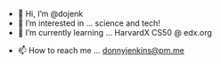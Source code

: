 - 👋 Hi, I’m @dojenk
- 👀 I’m interested in ... science and tech!
- 🌱 I’m currently learning ... HarvardX CS50 @ edx.org
<!---
- 💞️ I’m looking to collaborate on ... 
--->
- 📫 How to reach me ... donnyjenkins@pm.me

<!---
dojenk/dojenk is a ✨ special ✨ repository because its `README.md` (this file) appears on your GitHub profile.
You can click the Preview link to take a look at your changes.
--->
